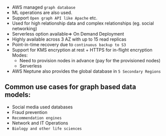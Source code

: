- AWS managed `graph database`
- ML operations are also used.
- Support `Open graph API like Apache` etc.
- Used for high relationship data and complex relationships (eg. social networking)
- Serverless option available⇒ On Demand Deployment
- Highly available across 3 AZ with up to 15 read replicas
- Point-in-time recovery due to `continuous backup to S3`
- Support for KMS encryption at rest + HTTPS for in-flight encryption
Modes:
    - Need to provision nodes in advance (pay for the provisioned nodes)
    - Serverless
- AWS Neptune also provides the global database in `5 Secondary Regions`
## Common use cases for graph based data models:
- Social media used databases
- Fraud prevention
- `Recommendation engines`
- Network and IT Operations
- `Biology and other life sciences`